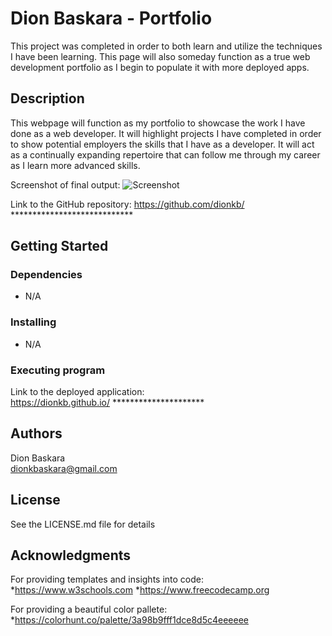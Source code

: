# Dion Baskara - Portfolio

This project was completed in order to both learn and utilize the techniques I have been learning. This page will also someday function as a true web
development portfolio as I begin to populate it with more deployed apps.

## Description

This webpage will function as my portfolio to showcase the work I have done as a web developer. It will highlight projects I have completed in order
to show potential employers the skills that I have as a developer. It will act as a continually expanding repertoire that can follow me through my
career as I learn more advanced skills.

Screenshot of final output: ![Screenshot](https://github.com/dionkb/Dion-Baskara-Portfolio/blob/ff28a7ab3f97aa89ede6137c4378ba9692cacd17/assets/images/Screenshot.jpg)

Link to the GitHub repository: https://github.com/dionkb/ ****************************

## Getting Started

### Dependencies

* N/A

### Installing

* N/A

### Executing program

Link to the deployed application:  
https://dionkb.github.io/ *********************

## Authors

Dion Baskara  
dionkbaskara@gmail.com

## License

See the LICENSE.md file for details

## Acknowledgments

For providing templates and insights into code:    
*https://www.w3schools.com
*https://www.freecodecamp.org  

For providing a beautiful color pallete:  
*https://colorhunt.co/palette/3a98b9fff1dce8d5c4eeeeee
